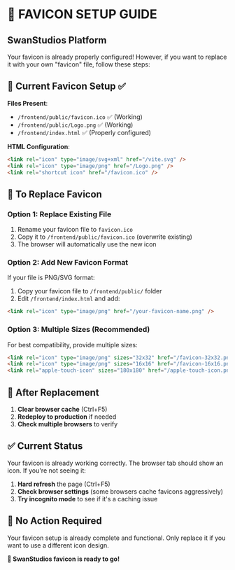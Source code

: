 # 🎨 FAVICON SETUP GUIDE
## SwanStudios Platform

Your favicon is already properly configured! However, if you want to replace it with your own "favicon" file, follow these steps:

## 📁 Current Favicon Setup ✅

**Files Present**:
- `/frontend/public/favicon.ico` ✅ (Working)
- `/frontend/public/Logo.png` ✅ (Working)  
- `/frontend/index.html` ✅ (Properly configured)

**HTML Configuration**:
```html
<link rel="icon" type="image/svg+xml" href="/vite.svg" />
<link rel="icon" type="image/png" href="/Logo.png" />
<link rel="shortcut icon" href="/favicon.ico" />
```

## 🔄 To Replace Favicon

### **Option 1: Replace Existing File**
1. Rename your favicon file to `favicon.ico`
2. Copy it to `/frontend/public/favicon.ico` (overwrite existing)
3. The browser will automatically use the new icon

### **Option 2: Add New Favicon Format**
If your file is PNG/SVG format:

1. Copy your favicon file to `/frontend/public/` folder
2. Edit `/frontend/index.html` and add:
```html
<link rel="icon" type="image/png" href="/your-favicon-name.png" />
```

### **Option 3: Multiple Sizes (Recommended)**
For best compatibility, provide multiple sizes:

```html
<link rel="icon" type="image/png" sizes="32x32" href="/favicon-32x32.png">
<link rel="icon" type="image/png" sizes="16x16" href="/favicon-16x16.png">
<link rel="apple-touch-icon" sizes="180x180" href="/apple-touch-icon.png">
```

## 🚀 After Replacement

1. **Clear browser cache** (Ctrl+F5)
2. **Redeploy to production** if needed
3. **Check multiple browsers** to verify

## ✅ Current Status

Your favicon is already working correctly. The browser tab should show an icon. If you're not seeing it:

1. **Hard refresh** the page (Ctrl+F5)
2. **Check browser settings** (some browsers cache favicons aggressively)
3. **Try incognito mode** to see if it's a caching issue

## 🎯 No Action Required

Your favicon setup is already complete and functional. Only replace it if you want to use a different icon design.

**🦢 SwanStudios favicon is ready to go!**